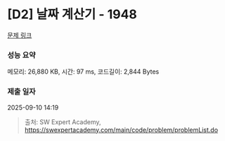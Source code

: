 # [D2] 날짜 계산기 - 1948 

[문제 링크](https://swexpertacademy.com/main/code/problem/problemDetail.do?contestProbId=AV5PnnU6AOsDFAUq) 

### 성능 요약

메모리: 26,880 KB, 시간: 97 ms, 코드길이: 2,844 Bytes

### 제출 일자

2025-09-10 14:19



> 출처: SW Expert Academy, https://swexpertacademy.com/main/code/problem/problemList.do